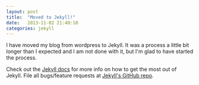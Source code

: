 ```yaml
---
layout: post
title:  "Moved to Jekyll!"
date:   2013-11-02 21:40:10
categories: jekyll
---
```


I have moved my blog from wordpress to Jekyll. It was a process a little bit longer than I expected and I am not done with it, but I'm glad to have started the process.

Check out the [Jekyll docs][jekyll] for more info on how to get the most out of Jekyll. File all bugs/feature requests at [Jekyll's GitHub repo][jekyll-gh].

[jekyll-gh]: https://github.com/mojombo/jekyll
[jekyll]:    http://jekyllrb.com
